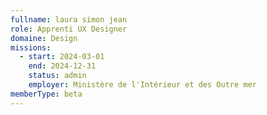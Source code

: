```yaml
---
fullname: laura simon jean
role: Apprenti UX Designer
domaine: Design
missions:
  - start: 2024-03-01
    end: 2024-12-31
    status: admin
    employer: Ministère de l'Intérieur et des Outre mer
memberType: beta
---
```



